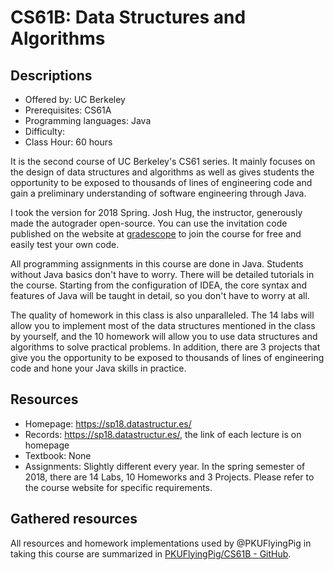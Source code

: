 # CS61B: Data Structures and Algorithms

## Descriptions

- Offered by: UC Berkeley
- Prerequisites: CS61A
- Programming languages: Java
- Difficulty:
- Class Hour: 60 hours

It is the second course of UC Berkeley's CS61 series. It mainly focuses on the design of data structures and algorithms as well as gives students the opportunity to be exposed to thousands of lines of engineering code and gain a preliminary understanding of software engineering through Java.

I took the version for 2018 Spring. Josh Hug, the instructor, generously made the autograder open-source. You can use the invitation code published on the website at [gradescope](https://gradescope.com/) to join the course for free and easily test your own code.

All programming assignments in this course are done in Java. Students without Java basics don't have to worry. There will be detailed tutorials in the course. Starting from the configuration of IDEA, the core syntax and features of Java will be taught in detail, so you don't have to worry at all.

The quality of homework in this class is also unparalleled. The 14 labs will allow you to implement most of the data structures mentioned in the class by yourself, and the 10 homework will allow you to use data structures and algorithms to solve practical problems.
In addition, there are 3 projects that give you the opportunity to be exposed to thousands of lines of engineering code and hone your Java skills in practice.

## Resources

- Homepage: <https://sp18.datastructur.es/>
- Records: <https://sp18.datastructur.es/>, the link of each lecture is on homepage
- Textbook: None
- Assignments: Slightly different every year. In the spring semester of 2018, there are 14 Labs, 10 Homeworks and 3 Projects. Please refer to the course website for specific requirements.

## Gathered resources

All resources and homework implementations used by @PKUFlyingPig in taking this course are summarized in [PKUFlyingPig/CS61B - GitHub](https://github.com/PKUFlyingPig/CS61B).
